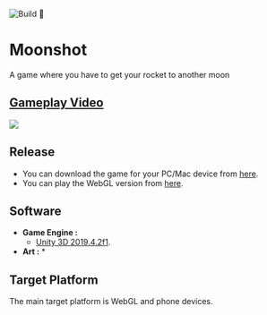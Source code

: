 ![Build 🧱](https://github.com/avivajpeyi/Moonshot/workflows/Build%20%F0%9F%A7%B1/badge.svg?branch=master)

# Moonshot
A game where you have to get your rocket to another moon

## [Gameplay Video](https://giphy.com/gifs/tsxAKRUT5S9fGMn1R4/html5)
![](https://media.giphy.com/media/tsxAKRUT5S9fGMn1R4/giphy.gif)


## Release
* You can download the game for your PC/Mac device from [here](https://avivajpeyi.itch.io/moonshot).
* You can play the WebGL version from [here](https://avivajpeyi.itch.io/moonshot).


## Software

* **Game Engine :**
  * [Unity 3D 2019.4.2f1](https://unity3d.com/).
* **Art :**
  * 

## Target Platform

The main target platform is WebGL and phone devices.
